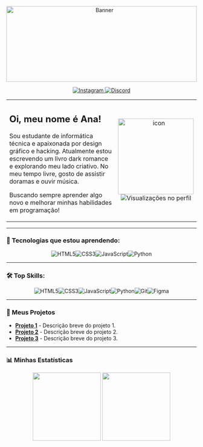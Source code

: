 <p align="center">
  <img src="https://linkparaoseugif.com/banner.gif" alt="Banner" style="width: 100%; height: 200px;" />
</p> 

<p align="center">
  <a href="https://instagram.com/seuusuario">
    <img alt="Instagram" src="https://img.shields.io/badge/-Instagram-E4405F?style=for-the-badge&logo=instagram&logoColor=white" />
  </a>
  <a href="https://discord.com/invite/seulinkdiscord">
    <img alt="Discord" src="https://img.shields.io/badge/-Discord-7289DA?style=for-the-badge&logo=discord&logoColor=white" />
  </a>
  <!-- Adicione mais links se quiser -->
</p>

<!-- Layout com avatar à direita e descrição à esquerda -->
<table>
  <tr>
    <td>
      <h2>Oi, meu nome é Ana!</h2>
      <p>Sou estudante de informática técnica e apaixonada por design gráfico e hacking. Atualmente estou escrevendo um livro dark romance e explorando meu lado criativo. No meu tempo livre, gosto de assistir doramas e ouvir música.</p>
      <p>Buscando sempre aprender algo novo e melhorar minhas habilidades em programação!</p>
    </td>
    <td align="center">
      <img src="https://linkparaimagemdocon.svg" alt="icon" width="200px" />
      <br>
      <!-- Contagem de Visitantes -->
      <img src="https://komarev.com/ghpvc/?username=seuusername&color=blueviolet&style=for-the-badge" alt="Visualizações no perfil" />
    </td>
  </tr>
</table>

---

### 🚀 Tecnologias que estou aprendendo:
<div style="display: flex; justify-content: center;">
  <img alt="HTML5" src="https://img.shields.io/badge/-HTML5-E34F26?style=for-the-badge&logo=html5&logoColor=white" />
  <img alt="CSS3" src="https://img.shields.io/badge/-CSS3-1572B6?style=for-the-badge&logo=css3&logoColor=white" />
  <img alt="JavaScript" src="https://img.shields.io/badge/-JavaScript-F7DF1E?style=for-the-badge&logo=javascript&logoColor=black" />
  <img alt="Python" src="https://img.shields.io/badge/-Python-3776AB?style=for-the-badge&logo=python&logoColor=white" />
</div>

---

### 🛠️ Top Skills:
<div style="display: flex; justify-content: center;">
  <img alt="HTML5" src="https://img.shields.io/badge/-HTML5-E34F26?style=for-the-badge&logo=html5&logoColor=white" />
  <img alt="CSS3" src="https://img.shields.io/badge/-CSS3-1572B6?style=for-the-badge&logo=css3&logoColor=white" />
  <img alt="JavaScript" src="https://img.shields.io/badge/-JavaScript-F7DF1E?style=for-the-badge&logo=javascript&logoColor=black" />
  <img alt="Python" src="https://img.shields.io/badge/-Python-3776AB?style=for-the-badge&logo=python&logoColor=white" />
  <img alt="Git" src="https://img.shields.io/badge/-Git-F05032?style=for-the-badge&logo=git&logoColor=white" />
  <img alt="Figma" src="https://img.shields.io/badge/-Figma-F24E1E?style=for-the-badge&logo=figma&logoColor=white" />
</div>

---

### 📂 Meus Projetos
- **[Projeto 1](https://github.com/seuprojeto1)** - Descrição breve do projeto 1.
- **[Projeto 2](https://github.com/seuprojeto2)** - Descrição breve do projeto 2.
- **[Projeto 3](https://github.com/seuprojeto3)** - Descrição breve do projeto 3.
<!-- Adicione mais projetos aqui -->

---

### 📊 Minhas Estatísticas
<div align="center">
  <img height="180em" src="https://github-readme-stats.vercel.app/api?username=seuusername&show_icons=true&theme=radical&include_all_commits=true&count_private=true" />
  <img height="180em" src="https://github-readme-stats.vercel.app/api/top-langs/?username=seuusername&layout=compact&langs_count=7&theme=radical"/>
</div>
